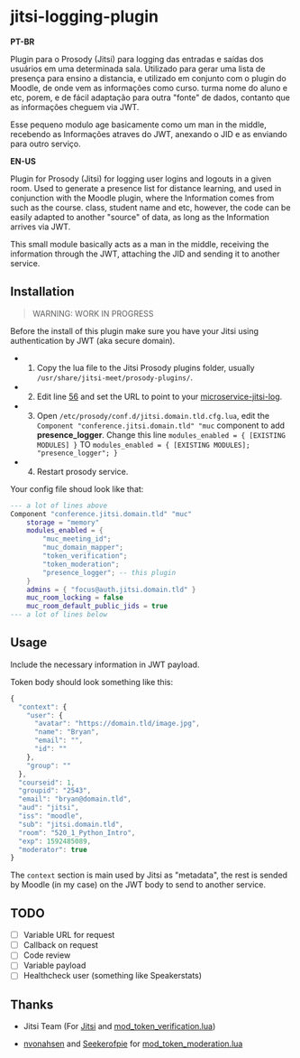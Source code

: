 # jitsi-logging-plugin

**PT-BR**

Plugin para o Prosody (Jitsi) para logging das entradas e saídas dos usuários em uma determinada sala. Utilizado para gerar uma lista de presença para ensino a distancia, e utilizado em conjunto com o plugin do Moodle, de onde vem as informações como curso. turma nome do aluno e etc, porem, e de fácil adaptação para outra "fonte" de dados, contanto que as informações cheguem via JWT.

Esse pequeno modulo age basicamente como um man in the middle, recebendo as Informações atraves do JWT, anexando o JID e as enviando para outro serviço.

**EN-US**

Plugin for Prosody (Jitsi) for logging user logins and logouts in a given room. Used to generate a presence list for distance learning, and used in conjunction with the Moodle plugin, where the Information comes from such as the course. class, student name and etc, however, the code can be easily adapted to another "source" of data, as long as the Information arrives via JWT.

This small module basically acts as a man in the middle, receiving the information through the JWT, attaching the JID and sending it to another service.

## Installation

> WARNING: WORK IN PROGRESS 

Before the install of this plugin make sure you have your Jitsi using authentication by JWT (aka secure domain).


- 1. Copy the lua file to the Jitsi Prosody plugins folder, usually `/usr/share/jitsi-meet/prosody-plugins/`.
- 2. Edit line [56](https://github.com/bryanasdev000/jitsi-logging-plugin/blob/master/mod_presence_logger.lua#L56) and set the URL to point to your [microservice-jitsi-log](https://github.com/bryanasdev000/microservice-jitsi-log).
- 3. Open `/etc/prosody/conf.d/jitsi.domain.tld.cfg.lua`, edit the `Component "conference.jitsi.domain.tld" "muc` component to add **presence_logger**. Change this line `modules_enabled = { [EXISTING MODULES] }` TO `modules_enabled = { [EXISTING MODULES]; "presence_logger"; }`
- 4. Restart prosody service.

Your config file shoud look like that:

```lua
--- a lot of lines above
Component "conference.jitsi.domain.tld" "muc"
    storage = "memory"
    modules_enabled = {
        "muc_meeting_id";
        "muc_domain_mapper";
        "token_verification";
        "token_moderation";
        "presence_logger"; -- this plugin
    }
    admins = { "focus@auth.jitsi.domain.tld" }
    muc_room_locking = false
    muc_room_default_public_jids = true
--- a lot of lines below
```


## Usage

Include the necessary information in JWT payload.

Token body should look something like this:

```javascript
{
  "context": {
    "user": {
      "avatar": "https://domain.tld/image.jpg",
      "name": "Bryan",
      "email": "",
      "id": ""
    },
    "group": ""
  },
  "courseid": 1,
  "groupid": "2543",
  "email": "bryan@domain.tld",
  "aud": "jitsi",
  "iss": "moodle",
  "sub": "jitsi.domain.tld",
  "room": "520_1_Python_Intro",
  "exp": 1592485089,
  "moderator": true
}
```

The `context` section is main used by Jitsi as "metadata", the rest is sended by Moodle (in my case) on the JWT body to send to another service.


## TODO

- [ ] Variable URL for request
- [ ] Callback on request
- [ ] Code review
- [ ] Variable payload
- [ ] Healthcheck user (something like Speakerstats)

## Thanks

- Jitsi Team (For [Jitsi](https://github.com/jitsi/jitsi-meet) and [mod_token_verification.lua](https://github.com/jitsi/jitsi-meet/blob/master/resources/prosody-plugins/mod_token_verification.lua))

- [nvonahsen](https://github.com/nvonahsen) and [Seekerofpie](https://github.com/Seekerofpie) for [mod_token_moderation.lua](https://github.com/nvonahsen/jitsi-token-moderation-plugin)
